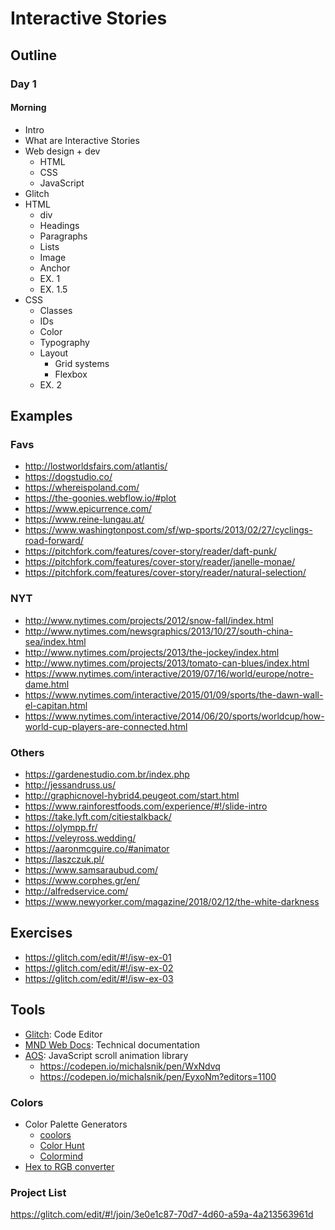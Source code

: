 # Interactive Stories

## Outline

### Day 1

#### Morning

- Intro
- What are Interactive Stories
- Web design + dev
  -	HTML
  -	CSS
  -	JavaScript
-	Glitch
- HTML
  - div
  - Headings
  - Paragraphs
  - Lists
  - Image
  - Anchor
  - EX. 1
  - EX. 1.5
- CSS
  -	Classes
  -	IDs
  -	Color
  -	Typography
  -	Layout
    -	Grid systems
    -	Flexbox
  -	EX. 2

## Examples

### Favs
- http://lostworldsfairs.com/atlantis/
- https://dogstudio.co/
- https://whereispoland.com/
- https://the-goonies.webflow.io/#plot
- https://www.epicurrence.com/
- https://www.reine-lungau.at/
- https://www.washingtonpost.com/sf/wp-sports/2013/02/27/cyclings-road-forward/
- https://pitchfork.com/features/cover-story/reader/daft-punk/
- https://pitchfork.com/features/cover-story/reader/janelle-monae/
- https://pitchfork.com/features/cover-story/reader/natural-selection/

### NYT
- http://www.nytimes.com/projects/2012/snow-fall/index.html
- http://www.nytimes.com/newsgraphics/2013/10/27/south-china-sea/index.html
- http://www.nytimes.com/projects/2013/the-jockey/index.html
- http://www.nytimes.com/projects/2013/tomato-can-blues/index.html
- https://www.nytimes.com/interactive/2019/07/16/world/europe/notre-dame.html
- https://www.nytimes.com/interactive/2015/01/09/sports/the-dawn-wall-el-capitan.html
- https://www.nytimes.com/interactive/2014/06/20/sports/worldcup/how-world-cup-players-are-connected.html

### Others

- https://gardenestudio.com.br/index.php
- http://jessandruss.us/
- http://graphicnovel-hybrid4.peugeot.com/start.html
- https://www.rainforestfoods.com/experience/#!/slide-intro
- https://take.lyft.com/citiestalkback/
- https://olympp.fr/
- https://veleyross.wedding/
- https://aaronmcguire.co/#animator
- https://laszczuk.pl/
- https://www.samsaraubud.com/
- https://www.corphes.gr/en/
- http://alfredservice.com/
- https://www.newyorker.com/magazine/2018/02/12/the-white-darkness


## Exercises
- https://glitch.com/edit/#!/isw-ex-01
- https://glitch.com/edit/#!/isw-ex-02
- https://glitch.com/edit/#!/isw-ex-03


## Tools
- [Glitch](https://glitch.com/): Code Editor
- [MND Web Docs](https://developer.mozilla.org/en-US/): Technical documentation
- [AOS](https://michalsnik.github.io/aos/): JavaScript scroll animation library
  - https://codepen.io/michalsnik/pen/WxNdvq
  - https://codepen.io/michalsnik/pen/EyxoNm?editors=1100

### Colors

- Color Palette Generators
  - [coolors](https://coolors.co/)
  - [Color Hunt](https://colorhunt.co/)
  - [Colormind](http://colormind.io/)
- [Hex to RGB converter](https://www.rgbtohex.net/hextorgb/)


### Project List
https://glitch.com/edit/#!/join/3e0e1c87-70d7-4d60-a59a-4a213563961d